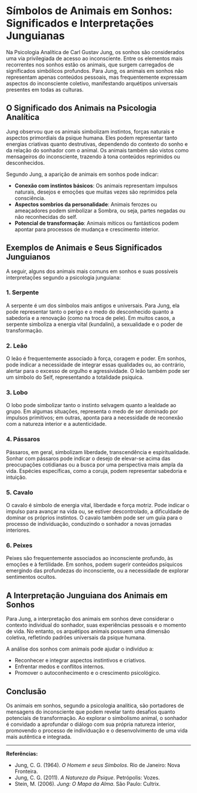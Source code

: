 
# Símbolos de Animais em Sonhos: Significados e Interpretações Junguianas

Na Psicologia Analítica de Carl Gustav Jung, os sonhos são considerados uma via privilegiada de acesso ao inconsciente. Entre os elementos mais recorrentes nos sonhos estão os animais, que surgem carregados de significados simbólicos profundos. Para Jung, os animais em sonhos não representam apenas conteúdos pessoais, mas frequentemente expressam aspectos do inconsciente coletivo, manifestando arquétipos universais presentes em todas as culturas.

## O Significado dos Animais na Psicologia Analítica

Jung observou que os animais simbolizam instintos, forças naturais e aspectos primordiais da psique humana. Eles podem representar tanto energias criativas quanto destrutivas, dependendo do contexto do sonho e da relação do sonhador com o animal. Os animais também são vistos como mensageiros do inconsciente, trazendo à tona conteúdos reprimidos ou desconhecidos.

Segundo Jung, a aparição de animais em sonhos pode indicar:

- **Conexão com instintos básicos**: Os animais representam impulsos naturais, desejos e emoções que muitas vezes são reprimidos pela consciência.
- **Aspectos sombrios da personalidade**: Animais ferozes ou ameaçadores podem simbolizar a Sombra, ou seja, partes negadas ou não reconhecidas do self.
- **Potencial de transformação**: Animais míticos ou fantásticos podem apontar para processos de mudança e crescimento interior.

## Exemplos de Animais e Seus Significados Junguianos

A seguir, alguns dos animais mais comuns em sonhos e suas possíveis interpretações segundo a psicologia junguiana:

### 1. **Serpente**

A serpente é um dos símbolos mais antigos e universais. Para Jung, ela pode representar tanto o perigo e o medo do desconhecido quanto a sabedoria e a renovação (como na troca de pele). Em muitos casos, a serpente simboliza a energia vital (kundalini), a sexualidade e o poder de transformação.

### 2. **Leão**

O leão é frequentemente associado à força, coragem e poder. Em sonhos, pode indicar a necessidade de integrar essas qualidades ou, ao contrário, alertar para o excesso de orgulho e agressividade. O leão também pode ser um símbolo do Self, representando a totalidade psíquica.

### 3. **Lobo**

O lobo pode simbolizar tanto o instinto selvagem quanto a lealdade ao grupo. Em algumas situações, representa o medo de ser dominado por impulsos primitivos; em outras, aponta para a necessidade de reconexão com a natureza interior e a autenticidade.

### 4. **Pássaros**

Pássaros, em geral, simbolizam liberdade, transcendência e espiritualidade. Sonhar com pássaros pode indicar o desejo de elevar-se acima das preocupações cotidianas ou a busca por uma perspectiva mais ampla da vida. Espécies específicas, como a coruja, podem representar sabedoria e intuição.

### 5. **Cavalo**

O cavalo é símbolo de energia vital, liberdade e força motriz. Pode indicar o impulso para avançar na vida ou, se estiver descontrolado, a dificuldade de dominar os próprios instintos. O cavalo também pode ser um guia para o processo de individuação, conduzindo o sonhador a novas jornadas interiores.

### 6. **Peixes**

Peixes são frequentemente associados ao inconsciente profundo, às emoções e à fertilidade. Em sonhos, podem sugerir conteúdos psíquicos emergindo das profundezas do inconsciente, ou a necessidade de explorar sentimentos ocultos.

## A Interpretação Junguiana dos Animais em Sonhos

Para Jung, a interpretação dos animais em sonhos deve considerar o contexto individual do sonhador, suas experiências pessoais e o momento de vida. No entanto, os arquétipos animais possuem uma dimensão coletiva, refletindo padrões universais da psique humana.

A análise dos sonhos com animais pode ajudar o indivíduo a:

- Reconhecer e integrar aspectos instintivos e criativos.
- Enfrentar medos e conflitos internos.
- Promover o autoconhecimento e o crescimento psicológico.

## Conclusão

Os animais em sonhos, segundo a psicologia analítica, são portadores de mensagens do inconsciente que podem revelar tanto desafios quanto potenciais de transformação. Ao explorar o simbolismo animal, o sonhador é convidado a aprofundar o diálogo com sua própria natureza interior, promovendo o processo de individuação e o desenvolvimento de uma vida mais autêntica e integrada.

---

**Referências:**

- Jung, C. G. (1964). *O Homem e seus Símbolos*. Rio de Janeiro: Nova Fronteira.
- Jung, C. G. (2011). *A Natureza da Psique*. Petrópolis: Vozes.
- Stein, M. (2006). *Jung: O Mapa da Alma*. São Paulo: Cultrix.
```
